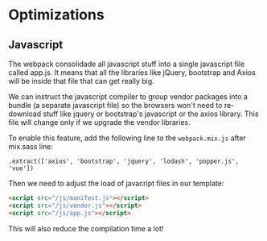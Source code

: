 Optimizations
=============

Javascript
----------

The webpack consolidade all javascript stuff into a single javascript file called app.js.
It means that all the libraries like jQuery, bootstrap and Axios will be inside that file that can get really big.

We can instruct the javascript compiler to group vendor packages into a bundle (a separate javascript file) so the browsers won't need to re-download stuff like jquery or bootstrap's javascript or the axios library.
This file will change only if we upgrade the vendor libraries.

To enable this feature, add the following line to the `webpack.mix.js` after mix.sass line:

```
.extract(['axios', 'bootstrap', 'jquery', 'lodash', 'popper.js', 'vue'])
```

Then we need to adjust the load of javacript files in our template:

```html
<script src="/js/manifest.js"></script>
<script src="/js/vendor.js"></script>
<script src="/js/app.js"></script>
```

This will also reduce the compilation time a lot!
